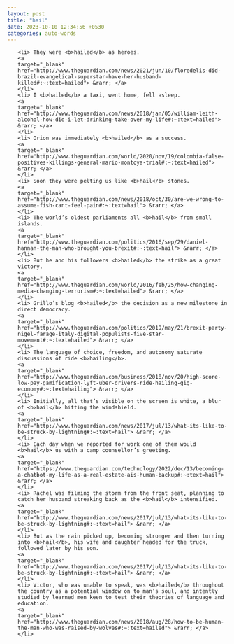 ```yaml
---
layout: post
title: "hail"
date: 2023-10-10 12:34:56 +0530
categories: auto-words
---
```

<ol>

    <li> They were <b>hailed</b> as heroes.
    <a 
    target="_blank" 
    href="http://www.theguardian.com/news/2021/jun/10/floredelis-did-brazil-evangelical-superstar-have-her-husband-killed#:~:text=hailed"> &rarr; </a>
    </li>
    <li> I <b>hailed</b> a taxi, went home, fell asleep.
    <a 
    target="_blank" 
    href="http://www.theguardian.com/news/2018/jan/05/william-leith-alcohol-how-did-i-let-drinking-take-over-my-life#:~:text=hailed"> &rarr; </a>
    </li>
    <li> Orion was immediately <b>hailed</b> as a success.
    <a 
    target="_blank" 
    href="http://www.theguardian.com/world/2020/nov/19/colombia-false-positives-killings-general-mario-montoya-trial#:~:text=hailed"> &rarr; </a>
    </li>
    <li> Soon they were pelting us like <b>hail</b> stones.
    <a 
    target="_blank" 
    href="http://www.theguardian.com/news/2018/oct/30/are-we-wrong-to-assume-fish-cant-feel-pain#:~:text=hail"> &rarr; </a>
    </li>
    <li> The world’s oldest parliaments all <b>hail</b> from small islands.
    <a 
    target="_blank" 
    href="http://www.theguardian.com/politics/2016/sep/29/daniel-hannan-the-man-who-brought-you-brexit#:~:text=hail"> &rarr; </a>
    </li>
    <li> But he and his followers <b>hailed</b> the strike as a great victory.
    <a 
    target="_blank" 
    href="http://www.theguardian.com/world/2016/feb/25/how-changing-media-changing-terrorism#:~:text=hailed"> &rarr; </a>
    </li>
    <li> Grillo’s blog <b>hailed</b> the decision as a new milestone in direct democracy.
    <a 
    target="_blank" 
    href="http://www.theguardian.com/politics/2019/may/21/brexit-party-nigel-farage-italy-digital-populists-five-star-movement#:~:text=hailed"> &rarr; </a>
    </li>
    <li> The language of choice, freedom, and autonomy saturate discussions of ride <b>hailing</b>.
    <a 
    target="_blank" 
    href="http://www.theguardian.com/business/2018/nov/20/high-score-low-pay-gamification-lyft-uber-drivers-ride-hailing-gig-economy#:~:text=hailing"> &rarr; </a>
    </li>
    <li> Initially, all that’s visible on the screen is white, a blur of <b>hail</b> hitting the windshield.
    <a 
    target="_blank" 
    href="http://www.theguardian.com/news/2017/jul/13/what-its-like-to-be-struck-by-lightning#:~:text=hail"> &rarr; </a>
    </li>
    <li> Each day when we reported for work one of them would <b>hail</b> us with a camp counsellor’s greeting.
    <a 
    target="_blank" 
    href="https://www.theguardian.com/technology/2022/dec/13/becoming-a-chatbot-my-life-as-a-real-estate-ais-human-backup#:~:text=hail"> &rarr; </a>
    </li>
    <li> Rachel was filming the storm from the front seat, planning to catch her husband streaking back as the <b>hail</b> intensified.
    <a 
    target="_blank" 
    href="http://www.theguardian.com/news/2017/jul/13/what-its-like-to-be-struck-by-lightning#:~:text=hail"> &rarr; </a>
    </li>
    <li> But as the rain picked up, becoming stronger and then turning into <b>hail</b>, his wife and daughter headed for the truck, followed later by his son.
    <a 
    target="_blank" 
    href="http://www.theguardian.com/news/2017/jul/13/what-its-like-to-be-struck-by-lightning#:~:text=hail"> &rarr; </a>
    </li>
    <li> Victor, who was unable to speak, was <b>hailed</b> throughout the country as a potential window on to man’s soul, and intently studied by learned men keen to test their theories of language and education.
    <a 
    target="_blank" 
    href="http://www.theguardian.com/news/2018/aug/28/how-to-be-human-the-man-who-was-raised-by-wolves#:~:text=hailed"> &rarr; </a>
    </li>